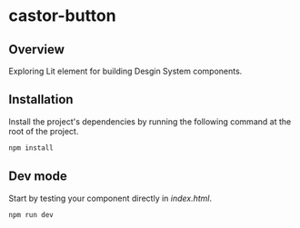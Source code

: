 # castor-button

## Overview

Exploring Lit element for building Desgin System components.

## Installation

Install the project's dependencies by running the following command at the root of the project.

```bash
npm install
```

## Dev mode

Start by testing your component directly in _index.html_.

```bash
npm run dev
```
